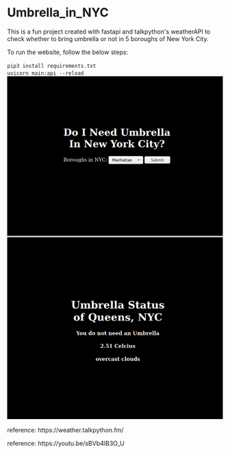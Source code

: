<h1> Umbrella_in_NYC </h1>

<p>This is a fun project created with fastapi and talkpython's weatherAPI to check whether to bring umbrella or not in 5 boroughs of New York City.</p>

<p> To run the website, follow the below steps: </p>
<code>pip3 install requirements.txt</code><br>
<code>uvicorn main:api --reload</code>
<img src="umbrella1.png">
<img src="umbrella2.png">
<p>reference: https://weather.talkpython.fm/ </p>
<p>reference: https://youtu.be/sBVb4IB3O_U </p>
